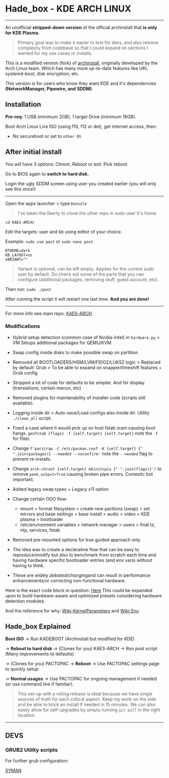 # Hade_box - KDE ARCH LINUX

----

An unofficial **stripped-down version** of the official archinstall that **is only for KDE Plasma**.
> Primary goal was to make it easier to test for devs, and also remove complexity from codebase so that I could expand on sections I wanted for my use cases or installs.

This is a modified version (fork) of [archinstall](https://github.com/archlinux/archinstall), originally developed by the Arch Linux team. Which has many more up-to-date features like UKI, systemd-boot, disk encryption, etc.

This version is for users who know they want KDE and it's dependencies **(NetworkManager, Pipewire, and SDDM)**.

## Installation

**Pre-req:** 1 USB (minimum 2GB), 1 target Drive (minimum 16GB).

Boot Arch Linux Live ISO (using f10, f12 or del), get internet access, then:

- No secureboot or set to `other OS`


## After initial install

You will have 3 options: Chroot, Reboot or exit. Pick reboot.

Go to BIOS again to **switch to hard disk.**

Login the ugly SDDM screen using user you created earlier (you will only see this once!)

---
Open the apps launcher > type `Konsole`
> I've taken the liberty to clone the other repo in sudo user 0's home.

```
cd KAES-ARCH/
```
Edit the targets: user and kb using editor of your choice.

Example: `sudo vim post` or `sudo nano post`

```
DTHEME=dark
KB_LAYOUT=us
VARIANT=""
```
> Variant is optional, can be left empty. Applies for the current sudo user by default. Do check out some of the parts that you can configure (additional packages, removing stuff, guest account, etc).

Then run: `sudo ./post`

After running the script it will restart one last time. **And you are done!**

---

For more info see main repo: [KAES-ARCH](https://github.com/h8d13/KAES-ARCH)

### Modifications

- Hybrid setup detection (common case of Nvidia-Intel) in `hardware.py` > VM Setups additional packages for QEMU/KVM
- Swap config inside disks to make possible swap on partition
- Removed all BOOTLOADERS/HSM/LVM/FIDO2/LUKS2 logic >  Replaced by default: Grub > To be able to expand on snapper/timeshift features + Grub config
- Stripped a lot of code for defaults to be simpler. And for display (translations, certain menus, etc)
- Removed plugins for maintanability of installer code (scripts still available).
- Logging inside dir > Auto-save/Load configs also inside dir. Utility `./clean_all` script.
- Fixed a case where it would pick up on host fstab zram causing boot hangs. `genfstab {flags} -f {self.target} {self.target}` note the `-f` for filter.
- Change `f'pacstrap -C /etc/pacman.conf -K {self.target} {" ".join(packages)} --needed --noconfirm'` note the `--needed` flag to prevent re-installs.
- Change `arch-chroot {self.target} mkinitcpio {" ".join(flags)}')` to remove `peek_output=True` causing broken pipe errors. Comestic but important.
- Added legacy swap types + Legacy x11 option
- Change certain OOO flow:
    - mount > format filesystem > create new paritions (swap) > set mirrors and base settings > base install > audio > video > KDE plasma > bootloader
    - /etc/environment variables > network manager > users > final tz, ntp, services, fstab
- Removed pre-mounted options for true guided approach only

- The idea was to create a declerative flow that can be easy to reproduce/modify but also to benchmark from scratch each time and having hardware specific bootloader entries (and env vars) without having to think.

- These are widely *debated/changing*and can result in performance enhancements/or correcting non-functional hardware.

Here is the exact code block in question: [Here](https://github.com/h8d13/KADEBOOT/blob/master/archinstall/lib/installer.py#L963) This could be expanded upon to build hardware-aware and optimized presets considering hardware detection modules.

And the reference for why: [Wiki-KernelParameters](https://wiki.archlinux.org/title/Kernel_parameters) and [Wiki-Env](https://wiki.archlinux.org/title/Environment_variables)

## Hade_box Explained

**Boot ISO** → Run KADEBOOT (Archinstall but modified for KDE)

→ **Reboot to hard disk** → (Clones for you) KAES-ARCH → Run post script (Many improvements to defaults)

→ (Clones for you) PACTOPAC →  **Reboot** → Use PACTOPAC settings page to quickly setup

→ **Normal usages** → Use PACTOPAC for ongoing management if needed (or use command line if familiar).

> This set-up with a rolling release is ideal because we have single sources of truth for each critical aspect. Keep my work on the side and be able to brick an install if needed in 15 minutes. We can also easily allow for self-upgrades by simply running `git pull` in the right location.

---

## DEVS

### GRUB2 Utility scripts

For further grub configuration:

[SYMAN](https://github.com/h8d13/Vase/tree/master/vase_os/hade_box/archinstall/grub2_utils)
